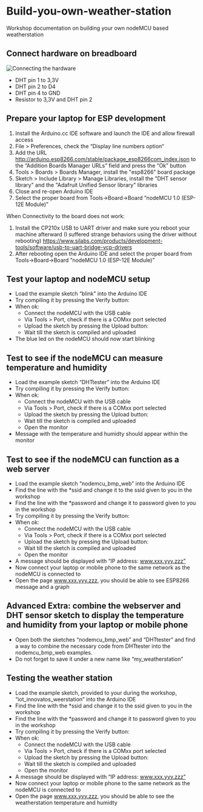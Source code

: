 # Build-you-own-weather-station
Workshop documentation on building your own nodeMCU based weatherstation

## Connect hardware on breadboard

<img src="https://github.com/bokse001/Build-you-own-weather-station/blob/master/nodemcu%20weatherstation_bb.jpg" alt="Connecting the hardware">

- DHT pin 1 to 3,3V
- DHT pin 2 to D4
- DHT pin 4 to GND
- Resistor to 3,3V and DHT pin 2

 
## Prepare your laptop for ESP development
1. Install the Arduino.cc IDE software and launch the IDE and allow firewall access
1. File > Preferences, check the “Display line numbers option“
1. Add the URL http://arduino.esp8266.com/stable/package_esp8266com_index.json to the “Addition Boards Manager URLs” field and press the “Ok” button
1. Tools > Boards > Boards Manager, install the "esp8266" board package
1. Sketch > Include Library > Manage Libraries, install the "DHT sensor library" and the "Adafruit Unified Sensor library" libraries
1. Close and re-open Arduino IDE
1. Select the proper board from Tools->Board->Board ”nodeMCU 1.0 (ESP-12E Module)”

When Connectivity to the board does not work:
1. Install the CP210x USB to UART driver and make sure you reboot your machine afterward (I suffered strange behaviors using the driver without rebooting) https://www.silabs.com/products/development-tools/software/usb-to-uart-bridge-vcp-drivers
1. After rebooting open the Arduino IDE and select the proper board from Tools->Board->Board ”nodeMCU 1.0 (ESP-12E Module)”



## Test your laptop and nodeMCU setup
- Load the example sketch “blink” into the Arduino IDE
- Try compiling it by pressing the Verify button: 
- When ok:
	- 	Connect the nodeMCU with the USB cable
	- 	Via Tools > Port, check if there is a COMxx port selected
	- 	Upload the sketch by pressing the Upload button: 
	- 	Wait till the sketch is compiled and uploaded
- The blue led on the nodeMCU should now start blinking


## Test to see if the nodeMCU can measure temperature and humidity
- Load the example sketch “DHTtester” into the Arduino IDE
- Try compiling it by pressing the Verify button: 
- When ok:
	- 	Connect the nodeMCU with the USB cable
	- 	Via Tools > Port, check if there is a COMxx port selected
	- 	Upload the sketch by pressing the Upload button: 
	- 	Wait till the sketch is compiled and uploaded
	- 	Open the monitor
- Message with the temperature and humidty should appear within the monitor


## Test to see if the nodeMCU can function as a web server
- Load the example sketch “nodemcu_bmp_web” into the Arduino IDE
- Find the line with the *ssid and change it to the ssid given to you in the workshop
- Find the line with the *password and change it to password given to you in the workshop
- Try compiling it by pressing the Verify button: 
- When ok:
	- 	Connect the nodeMCU with the USB cable
	- 	Via Tools > Port, check if there is a COMxx port selected
	- 	Upload the sketch by pressing the Upload button: 
	- 	Wait till the sketch is compiled and uploaded
	- 	Open the monitor
- A message should be displayed with “IP address: www.xxx.yyy.zzz”
- Now connect your laptop or mobile phone to the same network as the nodeMCU is connected to
- Open the page www.xxx.yyy.zzz, you should be able to see ESP8266 message and a graph


## Advanced Extra: combine the webserver and DHT sensor sketch to display the temperature and humidity from your laptop or mobile phone
- Open both the sketches “nodemcu_bmp_web” and “DHTtester” and find a way to combine the necessary code from DHTtester into the nodemcu_bmp_web examples.
- Do not forget to save it under a new name like “my_weatherstation”


## Testing the weather station
- Load the example sketch, provided to your during the workshop, “iot_innovatos_weerstation” into the Arduino IDE
- Find the line with the *ssid and change it to the ssid given to you in the workshop
- Find the line with the *password and change it to password given to you in the workshop
- Try compiling it by pressing the Verify button: 
- When ok:
	- 	Connect the nodeMCU with the USB cable
	- 	Via Tools > Port, check if there is a COMxx port selected
	- 	Upload the sketch by pressing the Upload button: 
	- 	Wait till the sketch is compiled and uploaded
	- 	Open the monitor
- A message should be displayed with “IP address: www.xxx.yyy.zzz”
- Now connect your laptop or mobile phone to the same network as the nodeMCU is connected to
- Open the page www.xxx.yyy.zzz, you should be able to see the weatherstation temperature and humidty

